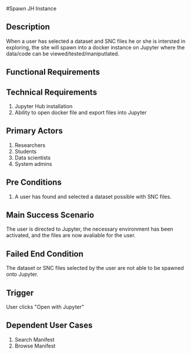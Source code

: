 #Spawn JH Instance

## Description
When a user has selected a dataset and SNC files he or she is intersted in exploring, the site will spawn into a docker instance on Jupyter where the data/code can be viewed/tested/maniputlated.

## Functional Requirements

## Technical Requirements 
1. Jupyter Hub installation
2. Ability to open docker file and export files into Jupyter

## Primary Actors
1. Researchers
2. Students
3. Data scientists
4. System admins

## Pre Conditions
1. A user has found and selected a dataset possible with SNC files. 

## Main Success Scenario
The user is directed to Jupyter, the necessary environment has been activated, and the files
 are now avaliable for the user. 

## Failed End Condition
The dataset or SNC files selected by the user are not able to be spawned onto Jupyter. 

## Trigger
User clicks "Open with Jupyter"

## Dependent User Cases
1. Search Manifest
2. Browse Manifest
